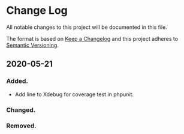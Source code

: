 # Change Log
All notable changes to this project will be documented in this file.

The format is based on [Keep a Changelog](http://keepachangelog.com/)
and this project adheres to [Semantic Versioning](http://semver.org/).

##  2020-05-21
### Added.
- Add line to Xdebug for coverage test in phpunit.

### Changed.

### Removed.
